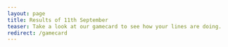 ```yaml
---
layout: page
title: Results of 11th September
teaser: Take a look at our gamecard to see how your lines are doing.
redirect: /gamecard
---
```

